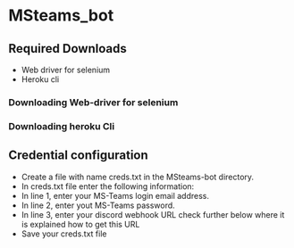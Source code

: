 # MSteams_bot
<h2> Required Downloads </h2>

<ul>
  <li>Web driver for selenium</li>
  <li>Heroku cli </li>
</ul>

<h3>Downloading Web-driver for selenium</h3>
<h3>Downloading heroku Cli</h3>


<h2>Credential configuration</h2>
<ul>
    <li>Create a file with name creds.txt in the MSteams-bot directory.</li>
    <li>In creds.txt file enter the following information:
    <li>In line 1, enter your MS-Teams login email address.</li>
    <li>In line 2, enter yout MS-Teams password. </li>
    <li>In line 3, enter your discord webhook URL check further below where it is explained how to get this URL </li>
    <li>Save your creds.txt file</li>
    </li>
</ul>

